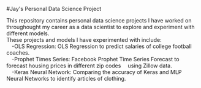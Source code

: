 #Jay's Personal Data Science Project

This repository contains personal data science projects I have worked on throughought my career as a data scientist to explore and experiment with different models.<br />
These projects and models I have experimented with include:<br />
&emsp;-OLS Regression: OLS Regression to predict salaries of college football coaches.<br />
&emsp;-Prophet Times Series: Facebook Prophet Time Series Forecast to forecast housing prices in different zip codes &emsp;using Zillow data.<br />
&emsp;-Keras Neural Network: Comparing the accuracy of Keras and MLP Neural Networks to identify articles of clothing.<br />  